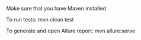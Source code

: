 Make sure that you have Maven installed

To run tests:
mvn clean test

To generate and open Allure report:
mvn allure:serve
